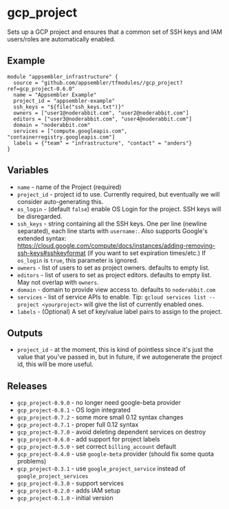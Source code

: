 # gcp_project

Sets up a GCP project and ensures that a common set of SSH keys and
IAM users/roles are automatically enabled.

## Example

```
module "appsembler_infrastructure" {
  source = "github.com/appsembler/tfmodules//gcp_project?ref=gcp_project-0.6.0"
  name = "Appsembler Example"
  project_id = "appsembler-example"
  ssh_keys = "${file("ssh_keys.txt")}"
  owners = ["user1@noderabbit.com", "user2@noderabbit.com"]
  editors = ["user3@noderabbit.com", "user4@noderabbit.com"]
  domain = "noderabbit.com"
  services = ["compute.googleapis.com", "containerregistry.googleapis.com"]
  labels = {"team" = "infrastructure", "contact" = "anders"}
}
```

## Variables

* `name` - name of the Project (required)
* `project_id` - project id to use. Currently required, but eventually
we will consider auto-generating this.
* `os_login` - (default `false`) enable OS Login for the project. SSH keys will be disregarded.
* `ssh_keys` - string containing all the SSH keys. One per line
  (newline separated), each line starts with `username:`. Also
  supports Google's extended syntax:
  https://cloud.google.com/compute/docs/instances/adding-removing-ssh-keys#sshkeyformat
  (if you want to set expiration times/etc.) If `os_login` is `true`,
  this parameter is ignored.
* `owners` - list of users to set as project owners. defaults to
  empty list.
* `editors` - list of users to set as project editors. defaults to
  empty list. May not overlap with `owners`.
* `domain` - domain to provide view access to. defaults to `noderabbit.com`
* `services` - list of service APIs to enable. Tip: `gcloud services
  list --project <yourproject>` will give the list of currently
  enabled ones.
* `labels` - (Optional) A set of key/value label pairs to assign to the project.

## Outputs

* `project_id` - at the moment, this is kind of pointless since it's
  just the value that you've passed in, but in future, if we
  autogenerate the project id, this will be more useful.

## Releases

* `gcp_project-0.9.0` - no longer need google-beta provider
* `gcp_project-0.8.1` - OS login integrated
* `gcp_project-0.7.2` - some more small 0.12 syntax changes
* `gcp_project-0.7.1` - proper full 0.12 syntax
* `gcp_project-0.7.0` - avoid deleting dependent services on destroy
* `gcp_project-0.6.0` - add support for project labels
* `gcp_project-0.5.0` - set correct `billing_account` default
* `gcp_project-0.4.0` - use `google-beta` provider (should fix some quota problems)
* `gcp_project-0.3.1` - use `google_project_service` instead of `google_project_services`
* `gcp_project-0.3.0` - support services
* `gcp_project-0.2.0` - adds IAM setup
* `gcp_project-0.1.0` - initial version
